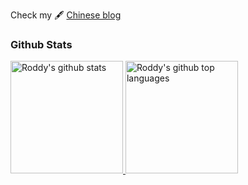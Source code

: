 Check my 🖋 [Chinese blog](https://zmcdbp.com/)

### Github Stats
<a href="https://github.com/lddsb">
  <img height="180em" src="https://github-readme-stats.vercel.app/api?username=lddsb&show_icons=true&theme=merko&count_private=true" alt="Roddy's github stats" />
  <img height="180em" src="https://github-readme-stats.vercel.app/api/top-langs/?username=lddsb&theme=merko&layout=compact" alt="Roddy's github top languages" />
</a>
<br/>

